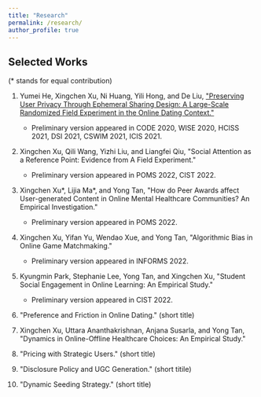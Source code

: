 ```yaml
---
title: "Research"
permalink: /research/
author_profile: true
---
```


## Selected Works
(\* stands for equal contribution)

1. Yumei He, Xingchen Xu, Ni Huang, Yili Hong, and De Liu, ["Preserving User Privacy Through Ephemeral Sharing Design: A Large-Scale Randomized Field Experiment in the Online Dating Context."](https://papers.ssrn.com/sol3/papers.cfm?abstract_id=3740782)
    - Preliminary version appeared in CODE 2020, WISE 2020, HCISS 2021, DSI 2021, CSWIM 2021, ICIS 2021.

2. Xingchen Xu, Qili Wang, Yizhi Liu, and Liangfei Qiu, "Social Attention as a Reference Point: Evidence from A Field Experiment."
    - Preliminary version appeared in POMS 2022, CIST 2022.

3. Xingchen Xu\*, Lijia Ma\*, and Yong Tan, "How do Peer Awards affect User-generated Content in Online Mental Healthcare Communities? An Empirical Investigation."
    - Preliminary version appeared in POMS 2022.

4. Xingchen Xu, Yifan Yu, Wendao Xue, and Yong Tan, "Algorithmic Bias in Online Game Matchmaking."
    - Preliminary version appeared in INFORMS 2022.

5. Kyungmin Park, Stephanie Lee, Yong Tan, and Xingchen Xu, "Student Social Engagement in Online Learning: An Empirical Study."
    - Preliminary version appeared in CIST 2022.

6. "Preference and Friction in Online Dating." (short title)

7. Xingchen Xu, Uttara Ananthakrishnan, Anjana Susarla, and Yong Tan, "Dynamics in Online-Offline Healthcare Choices: An Empirical Study."

8. "Pricing with Strategic Users." (short title)

9. "Disclosure Policy and UGC Generation." (short titile)

10. "Dynamic Seeding Strategy." (short title)

